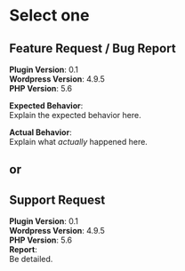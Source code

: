 # Select one

## Feature Request / Bug Report
__Plugin Version__: 0.1  
__Wordpress Version__: 4.9.5  
__PHP Version__: 5.6

__Expected Behavior__:  
Explain the expected behavior here.

__Actual Behavior__:  
Explain what _actually_ happened here.

## or

## Support Request
__Plugin Version__: 0.1  
__Wordpress Version__: 4.9.5  
__PHP Version__: 5.6  
__Report__:  
Be detailed.
